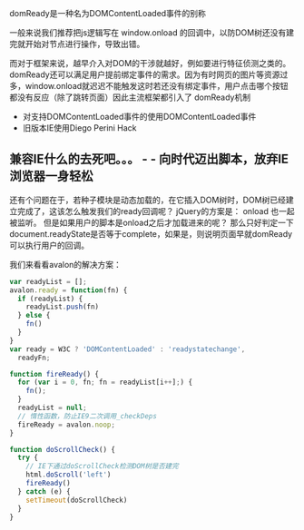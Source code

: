 domReady是一种名为DOMContentLoaded事件的别称

一般来说我们推荐把js逻辑写在 window.onload 的回调中，以防DOM树还没有建完就开始对节点进行操作，导致出错。

而对于框架来说，越早介入对DOM的干涉就越好，例如要进行特征侦测之类的。
domReady还可以满足用户提前绑定事件的需求。因为有时网页的图片等资源过多，window.onload就迟迟不能触发这时若还没有绑定事件，用户点击哪个按钮都没有反应（除了跳转页面）因此主流框架都引入了 domReady机制

* 对支持DOMContentLoaded事件的使用DOMContentLoaded事件
* 旧版本IE使用Diego Perini Hack 

兼容IE什么的去死吧。。。 - - 向时代迈出脚本，放弃IE浏览器一身轻松
---

还有个问题在于，若种子模块是动态加载的，在它插入DOM树时，DOM树已经建立完成了，这该怎么触发我们的ready回调呢？
jQuery的方案是： onload 也一起被监听。 
但是如果用户的脚本是onload之后才加载进来的呢？ 那么只好判定一下document.readyState是否等于complete，如果是，则说明页面早就domReady可以执行用户的回调。

我们来看看avalon的解决方案：

```js
var readyList = [];
avalon.ready = function(fn) {
  if (readyList) {
    readyList.push(fn)
  } else {
    fn()
  }
}
var ready = W3C ? 'DOMContentLoaded' : 'readystatechange',
  readyFn;

function fireReady() {
  for (var i = 0, fn; fn = readyList[i++];) {
    fn();
  }
  readyList = null;
  // 惰性函数，防止IE9二次调用_checkDeps
  fireReady = avalon.noop;
}

function doScrollCheck() {
  try {
    // IE下通过doScrollCheck检测DOM树是否建完
    html.doScroll('left')
    fireReady()
  } catch (e) {
    setTimeout(doScrollCheck)
  }
}
```
